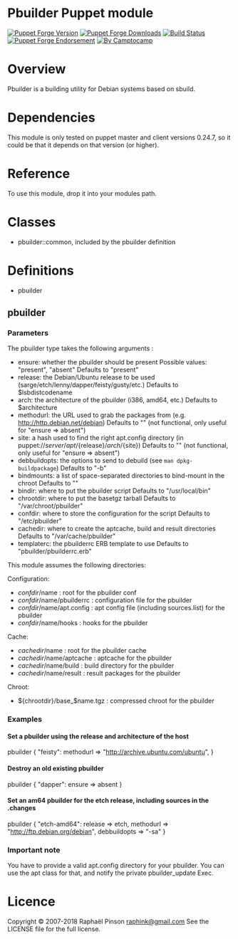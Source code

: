 Pbuilder Puppet module
======================

[![Puppet Forge Version](http://img.shields.io/puppetforge/v/camptocamp/pbuilder.svg)](https://forge.puppetlabs.com/camptocamp/pbuilder)
[![Puppet Forge Downloads](http://img.shields.io/puppetforge/dt/camptocamp/pbuilder.svg)](https://forge.puppetlabs.com/camptocamp/pbuilder)
[![Build Status](https://img.shields.io/travis/camptocamp/puppet-pbuilder/master.svg)](https://travis-ci.org/camptocamp/puppet-pbuilder)
[![Puppet Forge Endorsement](https://img.shields.io/puppetforge/e/camptocamp/pbuilder.svg)](https://forge.puppetlabs.com/camptocamp/pbuilder)
[![By Camptocamp](https://img.shields.io/badge/by-camptocamp-fb7047.svg)](http://www.camptocamp.com)


# Overview

Pbuilder is a building utility for Debian systems based on sbuild.


# Dependencies

This module is only tested on puppet master and client versions 0.24.7,
so it could be that it depends on that version (or higher).


# Reference

To use this module, drop it into your modules path.


# Classes

 - pbuilder::common, included by the pbuilder definition


# Definitions

 - pbuilder

## pbuilder

### Parameters

The pbuilder type takes the following arguments :
 - ensure: whether the pbuilder should be present
     Possible values: "present", "absent"
     Defaults to "present"
 - release: the Debian/Ubuntu release to be used
     (sarge/etch/lenny/dapper/feisty/gusty/etc.)
     Defaults to $lsbdistcodename
 - arch: the architecture of the pbuilder (i386, amd64, etc.)
     Defaults to $architecture
 - methodurl: the URL used to grab the packages from 
     (e.g. http://http.debian.net/debian)
     Defaults to "" (not functional, only useful for "ensure => absent")
 - site: a hash used to find the right apt.config directory 
     (in puppet://${server}/apt/${release}/${arch}/${site})
     Defaults to "" (not functional, only useful for "ensure => absent")
 - debbuildopts: the options to send to debuild (see `man dpkg-buildpackage`)
     Defaults to "-b"
 - bindmounts: a list of space-separated directories to bind-mount in the chroot
     Defaults to ""
 - bindir: where to put the pbuilder script
     Defaults to "/usr/local/bin"
 - chrootdir: where to put the basetgz tarball
     Defaults to "/var/chroot/pbuilder"
 - confdir: where to store the configuration for the script
     Defaults to "/etc/pbuilder"
 - cachedir: where to create the aptcache, build and result directories
     Defaults to "/var/cache/pbuilder"
 - templaterc: the pbuilderrc ERB template to use
     Defaults to "pbuilder/pbuilderrc.erb"

This module assumes the following directories:

Configuration:
 - ${confdir}/$name : root for the pbuilder conf
 - ${confdir}/$name/pbuilderrc : configuration file for the pbuilder
 - ${confdir}/$name/apt.config : apt config file (including sources.list) for the pbuilder
 - ${confdir}/$name/hooks : hooks for the pbuilder

Cache:
 - ${cachedir}/$name : root for the pbuilder cache
 - ${cachedir}/$name/aptcache : aptcache for the pbuilder
 - ${cachedir}/$name/build : build directory for the pbuilder
 - ${cachedir}/$name/result : result packages for the pbuilder

Chroot:
 - ${chrootdir}/base_$name.tgz : compressed chroot for the pbuilder



### Examples


#### Set a pbuilder using the release and architecture of the host

pbuilder { "feisty":
   methodurl => "http://archive.ubuntu.com/ubuntu",
}


#### Destroy an old existing pbuilder

pbuilder { "dapper":
   ensure => absent
}


#### Set an am64 pbuilder for the etch release, including sources in the .changes

pbuilder { "etch-amd64":
   release      => etch,
   methodurl    => "http://ftp.debian.org/debian",
   debbuildopts => "-sa"
}



### Important note

You have to provide a valid apt.config directory for your pbuilder.
You can use the apt class for that, and notify the private pbuilder_update Exec.


# Licence

Copyright © 2007-2018 Raphaël Pinson <raphink@gmail.com>
See the LICENSE file for the full license.

